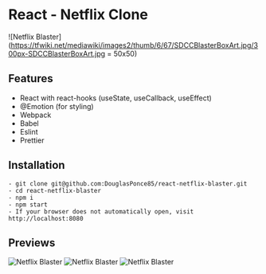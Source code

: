 # React - Netflix Clone

![Netflix Blaster](https://tfwiki.net/mediawiki/images2/thumb/6/67/SDCCBlasterBoxArt.jpg/300px-SDCCBlasterBoxArt.jpg = 50x50)

## Features
- React with react-hooks (useState, useCallback, useEffect)
- @Emotion (for styling)
- Webpack
- Babel
- Eslint
- Prettier
  
## Installation
```
- git clone git@github.com:DouglasPonce85/react-netflix-blaster.git
- cd react-netflix-blaster
- npm i
- npm start
- If your browser does not automatically open, visit http://localhost:8080
```

## Previews
![Netflix Blaster](https://i.ibb.co/H7cxqSL/netflix-blaster1.png)
![Netflix Blaster](https://i.ibb.co/Byr3LX9/netflix-blaster2.png)
![Netflix Blaster](https://i.ibb.co/Lr9qznr/netflix-blaster3.png)
